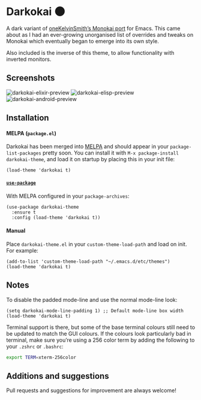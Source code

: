 # Darkokai 🌑
A dark variant of [oneKelvinSmith’s Monokai port](https://github.com/oneKelvinSmith/monokai-emacs) for Emacs. This came about as I had an ever-growing unorganised list of overrides and tweaks on Monokai which eventually began to emerge into its own style.

Also included is the inverse of this theme, to allow functionality with inverted monitors.

## Screenshots

![darkokai-elixir-preview](/../screenshots/elixir-example.png)
![darkokai-elisp-preview](/../screenshots/elisp-example.png)
![darkokai-android-preview](/../screenshots/android-example.png)

## Installation

#### MELPA (`package.el`)

Darkokai has been merged into [MELPA](http://melpa.org) and should appear in your `package-list-packages` pretty soon. You can install it with `M-x package-install darkokai-theme`, and load it on startup by placing this in your init file:

```elisp
(load-theme 'darkokai t)
```

#### [`use-package`](https://github.com/jwiegley/use-package)

With MELPA configured in your `package-archives`:

```elisp
(use-package darkokai-theme
  :ensure t
  :config (load-theme 'darkokai t))
```

#### Manual

Place `darkokai-theme.el` in your `custom-theme-load-path` and load on init. For example:

```elisp
(add-to-list 'custom-theme-load-path "~/.emacs.d/etc/themes")
(load-theme 'darkokai t)
```

## Notes

To disable the padded mode-line and use the normal mode-line look:

```elisp
(setq darkokai-mode-line-padding 1) ;; Default mode-line box width
(load-theme 'darkokai t)
```

Terminal support is there, but some of the base terminal colours still need to be updated to match the GUI colours. If the colours look particularly bad in terminal, make sure you’re using a 256 color term by adding the following to your `.zshrc` or `.bashrc`:

```bash
export TERM=xterm-256color
```

## Additions and suggestions

Pull requests and suggestions for improvement are always welcome!

